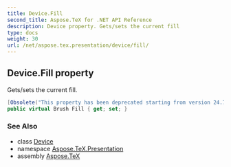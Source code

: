 ```yaml
---
title: Device.Fill
second_title: Aspose.TeX for .NET API Reference
description: Device property. Gets/sets the current fill
type: docs
weight: 30
url: /net/aspose.tex.presentation/device/fill/
---
```

## Device.Fill property

Gets/sets the current fill.

```csharp
[Obsolete("This property has been deprecated starting from version 24.7 and will be hidden in version 24.10.")]
public virtual Brush Fill { get; set; }
```

### See Also

* class [Device](../)
* namespace [Aspose.TeX.Presentation](../../device/)
* assembly [Aspose.TeX](../../../)


